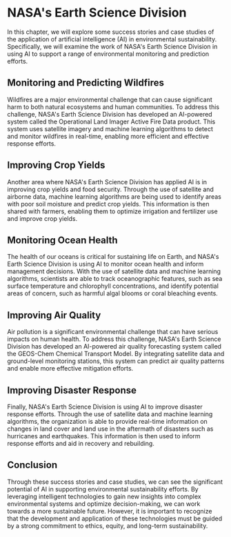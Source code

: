 NASA's Earth Science Division
================================================================================================================

In this chapter, we will explore some success stories and case studies of the application of artificial intelligence (AI) in environmental sustainability. Specifically, we will examine the work of NASA's Earth Science Division in using AI to support a range of environmental monitoring and prediction efforts.

Monitoring and Predicting Wildfires
-----------------------------------

Wildfires are a major environmental challenge that can cause significant harm to both natural ecosystems and human communities. To address this challenge, NASA's Earth Science Division has developed an AI-powered system called the Operational Land Imager Active Fire Data product. This system uses satellite imagery and machine learning algorithms to detect and monitor wildfires in real-time, enabling more efficient and effective response efforts.

Improving Crop Yields
---------------------

Another area where NASA's Earth Science Division has applied AI is in improving crop yields and food security. Through the use of satellite and airborne data, machine learning algorithms are being used to identify areas with poor soil moisture and predict crop yields. This information is then shared with farmers, enabling them to optimize irrigation and fertilizer use and improve crop yields.

Monitoring Ocean Health
-----------------------

The health of our oceans is critical for sustaining life on Earth, and NASA's Earth Science Division is using AI to monitor ocean health and inform management decisions. With the use of satellite data and machine learning algorithms, scientists are able to track oceanographic features, such as sea surface temperature and chlorophyll concentrations, and identify potential areas of concern, such as harmful algal blooms or coral bleaching events.

Improving Air Quality
---------------------

Air pollution is a significant environmental challenge that can have serious impacts on human health. To address this challenge, NASA's Earth Science Division has developed an AI-powered air quality forecasting system called the GEOS-Chem Chemical Transport Model. By integrating satellite data and ground-level monitoring stations, this system can predict air quality patterns and enable more effective mitigation efforts.

Improving Disaster Response
---------------------------

Finally, NASA's Earth Science Division is using AI to improve disaster response efforts. Through the use of satellite data and machine learning algorithms, the organization is able to provide real-time information on changes in land cover and land use in the aftermath of disasters such as hurricanes and earthquakes. This information is then used to inform response efforts and aid in recovery and rebuilding.

Conclusion
----------

Through these success stories and case studies, we can see the significant potential of AI in supporting environmental sustainability efforts. By leveraging intelligent technologies to gain new insights into complex environmental systems and optimize decision-making, we can work towards a more sustainable future. However, it is important to recognize that the development and application of these technologies must be guided by a strong commitment to ethics, equity, and long-term sustainability.
